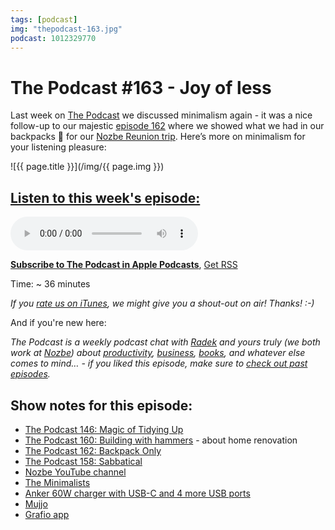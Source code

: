 ```yaml
---
tags: [podcast]
img: "thepodcast-163.jpg"
podcast: 1012329770
---
```


# The Podcast #163 - Joy of less

Last week on [The Podcast][p] we discussed minimalism again - it was a nice follow-up to our majestic [episode 162](https://sliwinski.com/thepodcast-162) where we showed what we had in our backpacks 🎒 for our [Nozbe Reunion trip](https://sliwinski.com/reunion). Here’s more on minimalism for your listening pleasure:

<!--More-->

![{{ page.title }}](/img/{{ page.img }})

## [Listen to this week's episode:][e]

<audio controls>
<source src="https://files.nozbe.com/podcast/163.mp3" type="audio/mpeg">
</audio>

**[Subscribe to The Podcast in Apple Podcasts][i]**, [Get RSS][rss]

Time: ~ 36 minutes

*If you [rate us on iTunes][i], we might give you a shout-out on air! Thanks! :-)*

And if you're new here:

*The Podcast is a weekly podcast chat with [Radek][r] and yours truly (we both work at [Nozbe][n]) about [productivity](/tag/productivity), [business](/tag/business), [books](/tag/books), and whatever else comes to mind… - if you liked this episode, make sure to [check out past episodes](/tag/podcast).*

## Show notes for this episode:

  * [The Podcast 146: Magic of Tidying Up](https://thepodcast.fm/episodes/146)
  * [The Podcast 160: Building with hammers](https://thepodcast.fm/episodes/160) \- about home renovation
  * [The Podcast 162: Backpack Only](https://thepodcast.fm/episodes/162)
  * [The Podcast 158: Sabbatical](https://thepodcast.fm/episodes/158)
  * [Nozbe YouTube channel](https://www.youtube.com/user/NozbeCom?sub_confirmation=1)
  * [The Minimalists](https://www.theminimalists.com/)
  * [Anker 60W charger with USB-C and 4 more USB ports](https://www.amazon.com/Charger-Anker-Premium-Desktop-Delivery/dp/B072K5ZJXF/)
  * [Mujjo](https://www.mujjo.com/)
  * [Grafio app](http://tentouchapps.com/grafio/)

[y]: https://michael.gratis/thepodcastyt
[rss]: http://thepodcast.fm/episodes?format=RSS
[e]: http://thepodcast.fm/episodes/163

[p]: https://michael.gratis/thepodcastfm
[n]: https://michael.gratis/nozbe
[r]: https://michael.gratis/radex
[i]: https://michael.gratis/thepodcast
[o]: https://michael.gratis/ipadonly


